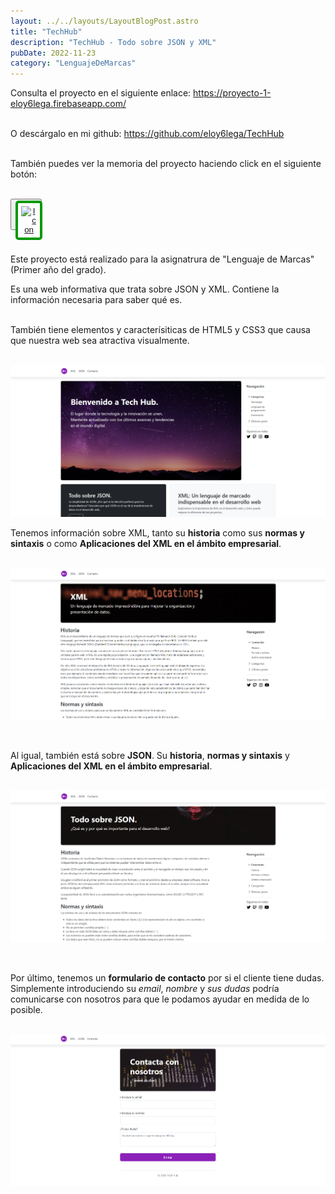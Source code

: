 ```yaml
---
layout: ../../layouts/LayoutBlogPost.astro
title: "TechHub"
description: "TechHub - Todo sobre JSON y XML"
pubDate: 2022-11-23
category: "LenguajeDeMarcas"
---
```


<!--
- **bold** and _italics._
- lists
- [links](https://astro.build)
- and more!
 -->

Consulta el proyecto en el siguiente enlace: <span style="color: #c93d35;"><a href="https://proyecto-1-eloy6lega.firebaseapp.com/" target="_blank" >https://proyecto-1-eloy6lega.firebaseapp.com/</a></span><br>
<br>

O descárgalo en mi github: <span style="color: #5564eb;"><a href="https://github.com/eloy6lega/TechHub" target="_blank" >https://github.com/eloy6lega/TechHub</a></span><br>
<br>

También puedes ver la memoria del proyecto haciendo click en el siguiente botón:<br>
<br>

<button style="width: 50px; height: 50px">
  <a href="/TechHubMemoria.pdf" target="_blank" style="width: 50px; height: 50px">
    <img src="/icons/papel.png" alt="Icon" style="border: 4px solid #009900; border-radius: 5px; padding: 5px; background-color: white">
  </a>
</button><br>
<br>
<!-- <button style="width: 50px; height: 50px">
  <a href="memorias/TechHubMemoria.pdf" target="_blank" style="width: 50px; height: 50px">
    <img src="./icons/papel.png" alt="Icon" style="border: 4px solid #009900; border-radius: 5px; padding: 5px; background-color: white">
  </a>
</button><br>
<br> -->

Este proyecto está realizado para la asignatrura de "Lenguaje de Marcas" (Primer año del grado).

Es una web informativa que trata sobre JSON y XML. Contiene la información necesaria para saber qué es.<br>
<br>

También tiene elementos y caracterísiticas de HTML5 y CSS3 que causa que nuestra web sea atractiva visualmente.<br>
<br>

![MenuTechHub](../../../public/img/TechHub1.PNG)<br>

<!-- ![MenuTechHub](./img/TechHub1.PNG)<br> -->

Tenemos información sobre XML, tanto su **historia** como sus **normas y sintaxis** o como **Aplicaciones del XML en el ámbito empresarial**.<br>
<br>

![ParteXML](../../../public/img/TechHub2.PNG)<br>

<!-- ![MenuTechHub](./img/TechHub2.PNG)<br> -->
<br>

Al igual, también está sobre **JSON**. Su **historia**, **normas y sintaxis** y **Aplicaciones del XML en el ámbito empresarial**.<br>
<br>

![ParteJSON](../../../public/img/TechHub3.PNG)<br>

<!-- ![MenuTechHub](./img/TechHub3.PNG)<br> -->
<br>

Por último, tenemos un **formulario de contacto** por si el cliente tiene dudas. Simplemente introduciendo su _email_, _nombre_ y _sus dudas_ podría comunicarse con nosotros para que le podamos ayudar en medida de lo posible.<br>
<br>

![ParteContacto](../../../public/img/TechHub4.PNG)<br>

<!-- ![MenuTechHub](./img/TechHub4.PNG)<br> -->
<br>
